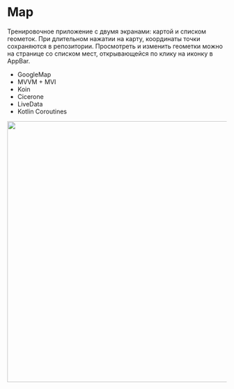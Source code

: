 # Map
Тренировочное приложение с двумя экранами: картой и списком геометок. При длительном нажатии на карту, координаты точки сохраняются в репозитории. 
Просмотреть и изменить геометки можно на странице со списком мест, открывающейся по клику на иконку в AppBar.

- GoogleMap
- MVVM + MVI
- Koin
- Cicerone
- LiveData
- Kotlin Coroutines

<img src="/../readme/app/src/main/res/readme/map_readme.png" width="650" height="600">

